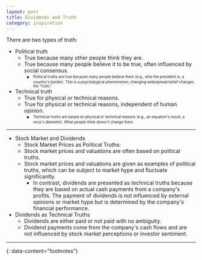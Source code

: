 ```yaml
---
layout: post
title: Dividends and Truth
category: inspiration
---
```


There are two types of truth:
- Political truth
  - True because many other people think they are.
  - True because many people believe it to be true, often influenced by social consensus.
    - <sup><sub>Political truths are true because many people believe them (e.g., who the president is, a country's border). This is a psychological phenomenon; changing widespread belief changes the "truth."</sub></sup>
- Technical truth
  - True for physical or technical reasons.
  - True for physical or technical reasons, independent of human opinion.
    - <sup><sub>Technical truths are based on physical or technical reasons (e.g., an equation's result, a virus's diameter). What people think doesn't change them.</sub></sup>

----

- Stock Market and Dividends
  - Stock Market Prices as Political Truths:
  - Stock market prices and valuations are often based on political truths.
  - Stock market prices and valuations are given as examples of political truths, which can be subject to market hype and fluctuate significantly.
    - In contrast, dividends are presented as technical truths because they are based on actual cash payments from a company's profits. The payment of dividends is not influenced by external opinions or market hype but is determined by the company's financial performance.
- Dividends as Technical Truths
  - Dividends are either paid or not paid with no ambiguity.
  - Dividend payments come from the company's cash flows and are not influenced by stock market perceptions or investor sentiment.

---
{: data-content="footnotes"}

[^1]: [internal link]({{site.baseurl}}{% post_url 2023/2023-03-30-internal-links %})
